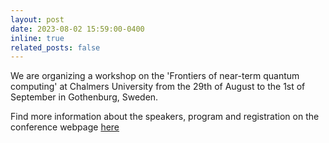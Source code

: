 ```yaml
---
layout: post
date: 2023-08-02 15:59:00-0400
inline: true
related_posts: false
---
```


We are organizing a workshop on the 'Frontiers of near-term quantum computing' at Chalmers University from the 29th of August to the 1st of September in Gothenburg, Sweden. <br>

Find more information about the speakers, program and registration on the conference webpage 
<a href="https://www.chalmers.se/en/conference/frontiers-of-near-term-quantum-computing/">here</a>
